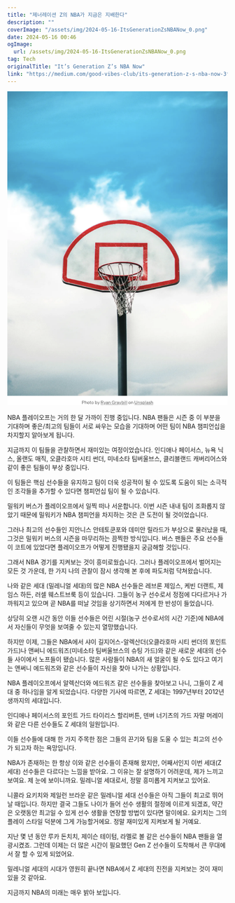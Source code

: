 ```yaml
---
title: "제너레이션 Z의 NBA가 지금은 지배한다"
description: ""
coverImage: "/assets/img/2024-05-16-ItsGenerationZsNBANow_0.png"
date: 2024-05-16 00:46
ogImage: 
  url: /assets/img/2024-05-16-ItsGenerationZsNBANow_0.png
tag: Tech
originalTitle: "It’s Generation Z’s NBA Now"
link: "https://medium.com/good-vibes-club/its-generation-z-s-nba-now-3f694bfd4491"
---
```



![2024-05-16-ItsGenerationZsNBANow_0](/assets/img/2024-05-16-ItsGenerationZsNBANow_0.png)

NBA 플레이오프는 거의 한 달 가까이 진행 중입니다. NBA 팬들은 시즌 중 이 부분을 기대하며 좋은/최고의 팀들이 서로 싸우는 모습을 기대하며 어떤 팀이 NBA 챔피언십을 차지할지 알아보게 됩니다.

지금까지 이 팀들을 관찰하면서 재미있는 여정이었습니다. 인디애나 페이서스, 뉴욕 닉스, 올랜도 매직, 오클라호마 시티 썬더, 미네소타 팀버울브스, 클리블랜드 캐버리어스와 같이 좋은 팀들이 부상 중입니다.

이 팀들은 핵심 선수들을 유지하고 팀이 더욱 성공적이 될 수 있도록 도움이 되는 소극적인 조각들을 추가할 수 있다면 챔피언십 팀이 될 수 있습니다.



밀워키 버스가 플레이오프에서 일찍 떠나 서운합니다. 이번 시즌 내내 팀이 조화롭지 않았기 때문에 밀워키가 NBA 챔피언을 차지하는 것은 큰 도전이 될 것이었습니다.

그러나 최고의 선수들인 지안니스 안테토쿤포와 데미안 릴라드가 부상으로 물러났을 때, 그것은 밀워키 버스의 시즌을 마무리하는 끔찍한 방식입니다. 버스 팬들은 주요 선수들이 코트에 있었다면 플레이오프가 어떻게 진행됐을지 궁금해할 것입니다.

그래서 NBA 경기를 지켜보는 것이 흥미로웠습니다. 그러나 플레이오프에서 벌어지는 모든 것 가운데, 한 가지 나의 관찰이 잠시 생각해 본 후에 파도처럼 닥쳐왔습니다.

나와 같은 세대 (밀레니얼 세대)의 많은 NBA 선수들은 레브론 제임스, 케빈 더랜트, 제임스 하든, 러셀 웨스트브룩 등이 있습니다. 그들이 농구 선수로서 정점에 다다르거나 가까워지고 있으며 곧 NBA를 떠날 것임을 상기하면서 저에게 한 반성이 들었습니다.



상당히 오랜 시간 동안 이들 선수들은 어린 시절(농구 선수로서의 시간 기준)에 NBA에서 자신들이 무엇을 보여줄 수 있는지 열망했습니다.

하지만 이제, 그들은 NBA에서 샤이 길지어스-알렉산더(오클라호마 시티 썬더의 포인트 가드)나 앤써니 에드워즈(미네소타 팀버울브스의 슈팅 가드)와 같은 새로운 세대의 선수들 사이에서 노프들이 됐습니다. 많은 사람들이 NBA의 새 얼굴이 될 수도 있다고 여기는 앤써니 에드워즈와 같은 선수들이 자신을 찾아 나가는 상황입니다.

NBA 플레이오프에서 알렉산더와 에드워즈 같은 선수들을 찾아보고 나니, 그들이 Z 세대 중 하나임을 알게 되었습니다. 다양한 기사에 따르면, Z 세대는 1997년부터 2012년생까지의 세대입니다.

인디애나 페이서스의 포인트 가드 타이리스 할리버튼, 덴버 너기츠의 가드 자말 머레이와 같은 다른 선수들도 Z 세대의 일원입니다.



이들 선수들에 대해 한 가지 주목한 점은 그들의 끈기와 팀을 도울 수 있는 최고의 선수가 되고자 하는 욕망입니다.

NBA가 존재하는 한 항상 이와 같은 선수들이 존재해 왔지만, 어째서인지 이번 세대(Z 세대) 선수들은 다르다는 느낌을 받아요. 그 이유는 잘 설명하기 어려운데, 제가 느끼고 보여요. 제 눈에 보이니까요. 밀레니얼 세대로서, 정말 흥미롭게 지켜보고 있어요.

니콜라 요키치와 제일런 브라운 같은 밀레니얼 세대 선수들은 아직 그들이 최고로 뛰어날 때입니다. 하지만 결국 그들도 나이가 들어 선수 생활의 절정에 이르게 되겠죠, 약간은 오랫동안 최고일 수 있게 선수 생활을 연장할 방법이 있다면 말이에요. 요키치는 그의 플레이 스타일 덕분에 그게 가능할거에요. 정말 재미있게 지켜보게 될 거예요.

지난 몇 년 동안 루카 돈치치, 제이슨 테이텀, 라멜로 볼 같은 선수들이 NBA 팬들을 열광시켰죠. 그런데 이제는 더 많은 시간이 필요했던 Gen Z 선수들이 도착해서 큰 무대에서 잘 할 수 있게 되었어요.



밀레니얼 세대의 시대가 영원히 끝나면 NBA에서 Z 세대의 진전을 지켜보는 것이 재미있을 것 같아요.

지금까지 NBA의 미래는 매우 밝아 보입니다.